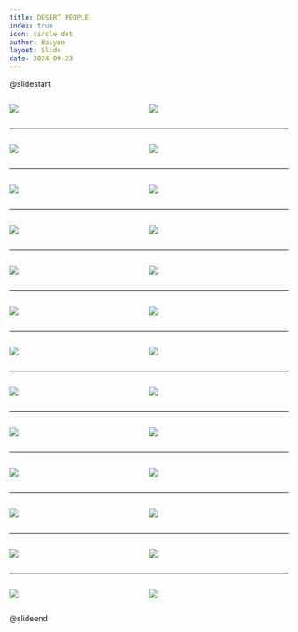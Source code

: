```yaml
---
title: DESERT PEOPLE
index: true
icon: circle-dot
author: Haiyue
layout: Slide
date: 2024-09-23
---
```

 
@slidestart

<div style="display:flex">
<div style="flex:1">

![](/reading/english/Level-W/DESERT%20PEOPLE/001.webp)
</div>
<div style="flex:1">

![](/reading/english/Level-W/DESERT%20PEOPLE/002.webp)
</div>
</div>

---

<div style="display:flex">
<div style="flex:1">

![](/reading/english/Level-W/DESERT%20PEOPLE/003.webp)
</div>
<div style="flex:1">

![](/reading/english/Level-W/DESERT%20PEOPLE/004.webp)
</div>
</div>

---

<div style="display:flex">
<div style="flex:1">

![](/reading/english/Level-W/DESERT%20PEOPLE/005.webp)
</div>
<div style="flex:1">

![](/reading/english/Level-W/DESERT%20PEOPLE/006.webp)
</div>
</div>

---

<div style="display:flex">
<div style="flex:1">

![](/reading/english/Level-W/DESERT%20PEOPLE/007.webp)
</div>
<div style="flex:1">

![](/reading/english/Level-W/DESERT%20PEOPLE/008.webp)
</div>
</div>

---

<div style="display:flex">
<div style="flex:1">

![](/reading/english/Level-W/DESERT%20PEOPLE/009.webp)
</div>
<div style="flex:1">

![](/reading/english/Level-W/DESERT%20PEOPLE/010.webp)
</div>
</div>

---

<div style="display:flex">
<div style="flex:1">

![](/reading/english/Level-W/DESERT%20PEOPLE/011.webp)
</div>
<div style="flex:1">

![](/reading/english/Level-W/DESERT%20PEOPLE/012.webp)
</div>
</div>

---

<div style="display:flex">
<div style="flex:1">

![](/reading/english/Level-W/DESERT%20PEOPLE/013.webp)
</div>
<div style="flex:1">

![](/reading/english/Level-W/DESERT%20PEOPLE/014.webp)
</div>
</div>

---

<div style="display:flex">
<div style="flex:1">

![](/reading/english/Level-W/DESERT%20PEOPLE/015.webp)
</div>
<div style="flex:1">

![](/reading/english/Level-W/DESERT%20PEOPLE/016.webp)
</div>
</div>

---

<div style="display:flex">
<div style="flex:1">

![](/reading/english/Level-W/DESERT%20PEOPLE/017.webp)
</div>
<div style="flex:1">

![](/reading/english/Level-W/DESERT%20PEOPLE/018.webp)
</div>
</div>

---

<div style="display:flex">
<div style="flex:1">

![](/reading/english/Level-W/DESERT%20PEOPLE/019.webp)
</div>
<div style="flex:1">

![](/reading/english/Level-W/DESERT%20PEOPLE/020.webp)
</div>
</div>

---

<div style="display:flex">
<div style="flex:1">

![](/reading/english/Level-W/DESERT%20PEOPLE/021.webp)
</div>
<div style="flex:1">

![](/reading/english/Level-W/DESERT%20PEOPLE/022.webp)
</div>
</div>

---

<div style="display:flex">
<div style="flex:1">

![](/reading/english/Level-W/DESERT%20PEOPLE/023.webp)
</div>
<div style="flex:1">

![](/reading/english/Level-W/DESERT%20PEOPLE/024.webp)
</div>
</div>

---

<div style="display:flex">
<div style="flex:1">

![](/reading/english/Level-W/DESERT%20PEOPLE/025.webp)
</div>
<div style="flex:1">

![](/reading/english/Level-W/DESERT%20PEOPLE/026.webp)
</div>
</div>

@slideend